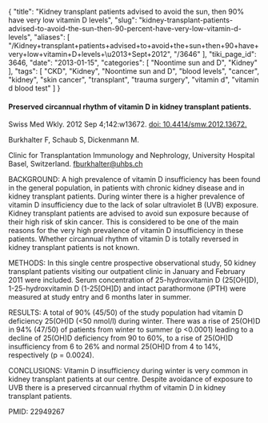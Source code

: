 {
    "title": "Kidney transplant patients advised to avoid the sun, then 90% have very low vitamin D levels",
    "slug": "kidney-transplant-patients-advised-to-avoid-the-sun-then-90-percent-have-very-low-vitamin-d-levels",
    "aliases": [
        "/Kidney+transplant+patients+advised+to+avoid+the+sun+then+90+have+very+low+vitamin+D+levels+\u2013+Sept+2012",
        "/3646"
    ],
    "tiki_page_id": 3646,
    "date": "2013-01-15",
    "categories": [
        "Noontime sun and D",
        "Kidney"
    ],
    "tags": [
        "CKD",
        "Kidney",
        "Noontime sun and D",
        "blood levels",
        "cancer",
        "kidney",
        "skin cancer",
        "transplant",
        "trauma surgery",
        "vitamin d",
        "vitamin d blood test"
    ]
}


#### Preserved circannual rhythm of vitamin D in kidney transplant patients.

Swiss Med Wkly. 2012 Sep 4;142:w13672. [doi: 10.4414/smw.2012.13672.](https://doi.org/10.4414/smw.2012.13672.)

Burkhalter F, Schaub S, Dickenmann M.

Clinic for Transplantation Immunology and Nephrology, University Hospital Basel, Switzerland. fburkhalter@uhbs.ch

BACKGROUND: A high prevalence of vitamin D insufficiency has been found in the general population, in patients with chronic kidney disease and in kidney transplant patients. During winter there is a higher prevalence of vitamin D insufficiency due to the lack of solar ultraviolet B (UVB) exposure. Kidney transplant patients are advised to avoid sun exposure because of their high risk of skin cancer. This is considered to be one of the main reasons for the very high prevalence of vitamin D insufficiency in these patients. Whether circannual rhythm of vitamin D is totally reversed in kidney transplant patients is not known.

METHODS: In this single centre prospective observational study, 50 kidney transplant patients visiting our outpatient clinic in January and February 2011 were included. Serum concentration of 25-hydroxvitamin D (25<span>[OH]</span>D), 1-25-hydroxvitamin D (1-25<span>[OH]</span>D) and intact parathormone (iPTH) were measured at study entry and 6 months later in summer.

RESULTS: A total of 90% (45/50) of the study population had vitamin D deficiency 25(OH)D (<50 nmol/l) during winter. There was a rise of 25(OH)D in 94% (47/50) of patients from winter to summer (p <0.0001) leading to a decline of 25(OH)D deficiency from 90 to 60%, to a rise of 25(OH)D insufficiency from 6 to 26% and normal 25(OH)D from 4 to 14%, respectively (p = 0.0024).

CONCLUSIONS: Vitamin D insufficiency during winter is very common in kidney transplant patients at our centre. Despite avoidance of exposure to UVB there is a preserved circannual rhythm of vitamin D in kidney transplant patients.

PMID:     22949267